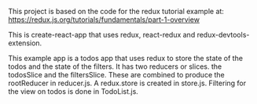 This project is based on the code for the redux tutorial example at: https://redux.js.org/tutorials/fundamentals/part-1-overview

This is create-react-app that uses redux, react-redux and redux-devtools-extension.

This example app is a todos app that uses redux to store the state of the todos and the state of the filters. It has two reducers or slices. the todosSlice and the filtersSlice. These are combined to produce the rootReducer in reducer.js. A redux.store is created in store.js. Filtering for the view on todos is done in TodoList.js.
